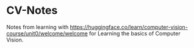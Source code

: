 # CV-Notes
Notes from learning with https://huggingface.co/learn/computer-vision-course/unit0/welcome/welcome for Learning the basics of Computer Vision.
